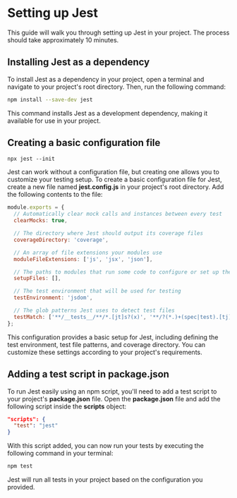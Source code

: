 # Setting up Jest

This guide will walk you through setting up Jest in your project. The process should take approximately 10 minutes.

## Installing Jest as a dependency

To install Jest as a dependency in your project, open a terminal and navigate to your project's root directory. Then, run the following command:

```bash
npm install --save-dev jest
```

This command installs Jest as a development dependency, making it available for use in your project.

## Creating a basic configuration file 
`npx jest --init`

Jest can work without a configuration file, but creating one allows you to customize your testing setup. To create a basic configuration file for Jest, create a new file named **jest.config.js** in your project's root directory. Add the following contents to the file:

```js
module.exports = {
  // Automatically clear mock calls and instances between every test
  clearMocks: true,

  // The directory where Jest should output its coverage files
  coverageDirectory: 'coverage',

  // An array of file extensions your modules use
  moduleFileExtensions: ['js', 'jsx', 'json'],

  // The paths to modules that run some code to configure or set up the testing environment before each test
  setupFiles: [],

  // The test environment that will be used for testing
  testEnvironment: 'jsdom',

  // The glob patterns Jest uses to detect test files
  testMatch: ['**/__tests__/**/*.[jt]s?(x)', '**/?(*.)+(spec|test).[tj]s?(x)'],
};
```

This configuration provides a basic setup for Jest, including defining the test environment, test file patterns, and coverage directory. You can customize these settings according to your project's requirements.

## Adding a test script in package.json

To run Jest easily using an npm script, you'll need to add a test script to your project's **package.json** file. Open the **package.json** file and add the following script inside the **scripts** object:

```json
"scripts": {
  "test": "jest"
}
```

With this script added, you can now run your tests by executing the following command in your terminal:

```bash
npm test
```

Jest will run all tests in your project based on the configuration you provided.